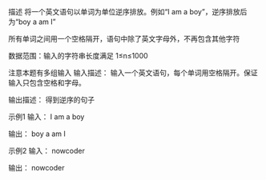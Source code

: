 描述
将一个英文语句以单词为单位逆序排放。例如“I am a boy”，逆序排放后为“boy a am I”

所有单词之间用一个空格隔开，语句中除了英文字母外，不再包含其他字符

数据范围：输入的字符串长度满足 1≤n≤1000 

注意本题有多组输入
输入描述：
输入一个英文语句，每个单词用空格隔开。保证输入只包含空格和字母。

输出描述：
得到逆序的句子

示例1
输入：
I am a boy

输出：
boy a am I

示例2
输入：
nowcoder

输出：
nowcoder
